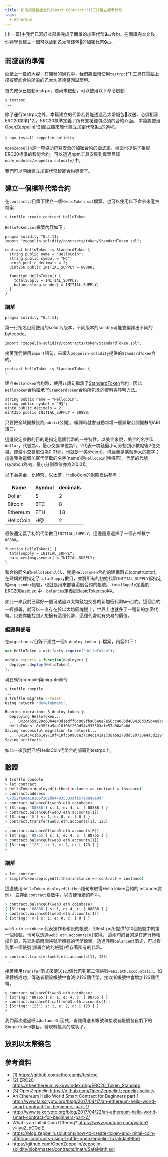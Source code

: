 ```yaml
---
title: 如何撰寫智能合約(Smart Contract)?(III)建立標準代幣
tags:
  - ethereum
---
```


[上一篇]中我們已寫好並部署完成了簡單的加密代幣🔒💵合約。在閱讀完本文後，你將學會建立一個可以放到乙太幣錢包:purse:的加密代幣🔒💵。

## 開發前的準備

延續上一篇的內容，在開發的過程中，我們將繼續使用`testrpc`[^1]工具在電腦上模擬智能合約所需的乙太坊區塊鏈測試環境。

首先確保已啟動testrpc，若尚未啟動，可以使用以下命令啟動

```
$ testrpc
...
```

除了運行testrpc之外，本篇建立的代幣若要能透過乙太幣錢包:purse:收送，必須相容ERC20標準[^2]。ERC20標準定義了所有支援錢包必須的合約介面。
本篇將使用OpenZeppelin[^2]函式庫來簡化建立加密代幣🔒💵的過程。

```
$ npm install zeppelin-solidity
```

`OpenZeppelin`是一套協助撰寫安全的加密合約的函式庫，裡面也提供了相容ERC20標準的智能合約。可以透過npm工具安裝到專案目錄`node_modules/zeppelin-solodity/`中。

我們可以開始建立加密代幣智能合約專案了。

## 建立一個標準代幣合約

在`contracts/`目錄下建立一個`HelloToken.sol`檔案。也可以使用以下命令來產生檔案：

```sh
$ truffle create contract HelloToken
```

`HelloToken.sol`檔案內容如下：

```
pragma solidity ^0.4.11;
import "zeppelin-solidity/contracts/token/StandardToken.sol";

contract HelloToken is StandardToken {
  string public name = "HelloCoin";
  string public symbol = "HC";
  uint8 public decimals = 2;
  uint256 public INITIAL_SUPPLY = 88888;

  function HelloToken() {
    totalSupply = INITIAL_SUPPLY;
    balances[msg.sender] = INITIAL_SUPPLY;
  }
}
```

### 講解

```
pragma solidity ^0.4.11;
```

第一行指名目前使用的solidity版本，不同版本的solidity可能會編譯出不同的bytecode。

```
import "zeppelin-solidity/contracts/token/StandardToken.sol";
```

接著我們使用`import`語句，來讀入`zeppelin-solidity`提供的`StandardToken`合約。

```
contract HelloToken is StandardToken {
}
```

建立`HelloToken`合約時，使用`is`語句繼承了[StandardToken](https://github.com/OpenZeppelin/zeppelin-solidity/blob/master/contracts/token/StandardToken.sol)合約。因此`HelloToken`合約繼承了`StandardToken`合約所包含的資料與呼叫方法。

```
string public name = "HelloCoin";
string public symbol = "H@";
uint8 public decimals = 2;
uint256 public INITIAL_SUPPLY = 88888;
```

只要把全域變數設為`public`(公開)，編譯時就會自動新增一個讀取公開變數的ABI接口。

這邊設定參數的目的是指定這個代幣的一些特性。以美金來說，美金的名字叫`dollar`，代號為`$`，最小交易單位為2。2代表一塊錢最小可分割到小數點後2位交易，即最小交易單位為0.01元，也就是一美分cent)，供給量是某個極大的數字；這邊我為這個加密代幣取的名字(name)是`HelloCoin`(哈囉幣)，代幣的代號(symbol)為`H@`，最小分割單位亦為2(0.01)。

以下為美金，比特幣，以太幣，HelloCoin的對照表供參考：

Name | Symbol | decimals
------------ | ------------- | -------------
Dollar | $ | 2
Bitcoin | BTC | 8
Ethereum | ETH | 18
HelloCoin | H@ | 2

最後還定義了初始代幣數目`INITIAL_SUPPLY`。這邊隨意選擇了一個吉祥數字`88888`。

```
function HelloToken() {
  totalSupply = INITIAL_SUPPLY;
  balances[msg.sender] = INITIAL_SUPPLY;
}
```

和合約同名的`HelloToken`方法，就是`HelloToken`合約的建構函式(constructor)。
在建構式裡指定了`totalSupply`數目，並將所有的初始代幣`INITIAL_SUPPLY`都指定給`msg.sender`帳號，也就是用來部署這個合約的帳號。‵`totalSupply`定義於[ERC20Basic.sol](https://github.com/OpenZeppelin/zeppelin-solidity/blob/master/contracts/token/ERC20Basic.sol#L10)中，`balances`定義於[BasicToken.sol](https://github.com/OpenZeppelin/zeppelin-solidity/blob/master/contracts/token/BasicToken.sol#L15)中。

如此一來我們已寫好一個可透過以太幣錢包交易的新加密代幣🔒💵合約。這個合約一經部署，就可以一直存在於以太坊區塊鏈上，世界上也就多了一種新的加密代幣。只要你能找到人想擁有這種代幣，這種代幣就有交易的價值。

### 編譯與部署

在`migrations/`目錄下建立一個`3_deploy_token.js`檔案，內容如下：

```js
var HelloToken = artifacts.require("HelloToken");

module.exports = function(deployer) {
  deployer.deploy(HelloToken);
};
```

現在執行compile與migrate命令

```sh
$ truffle compile
...
$ truffle migrate --reset
Using network 'development'.

Running migration: 3_deploy_token.js
  Deploying HelloToken...
  ... 0x2c4659528c68b4e43d1edff6c989fba05e8e7e56cc4085d408426d339b4e9ba4
  HelloToken: 0x352fa9aa18106f269d944935503afe57a00a9a0d
Saving successful migration to network...
  ... 0x1434c1b61e9719f410fc6090ce37c0ec141a1738aba278dd320738e4a5d229fa
Saving artifacts...
```

如此一來我們已將HelloCoin代幣合約部署到testrpc上。

## 驗證

```sh
$ truffle console
> let contract
> HelloToken.deployed().then(instance => contract = instance)
> contract.address
'0x352fa9aa18106f269d944935503afe57a00a9a0d'
> contract.balanceOf(web3.eth.coinbase)
{ [String: '88888'] s: 1, e: 4, c: [ 88888 ] }
> contract.balanceOf(web3.eth.accounts[1])
{ [String: '0'] s: 1, e: 0, c: [ 0 ] }
> contract.transfer(web3.eth.accounts[1], 123)
...
> contract.balanceOf(web3.eth.accounts[0])
{ [String: '88765'] s: 1, e: 4, c: [ 88765 ] }
> contract.balanceOf(web3.eth.accounts[1])
{ [String: '123'] s: 1, e: 2, c: [ 123 ] }
>
```

### 講解

```sh
> let contract
> SimpleToken.deployed().then(instance => contract = instance)
```

這邊使用`HelloToken.deployed().then`語句來取得HelloToken合約的Instance(實例)，並存到`contract`變數中，以方便後續的呼叫。

```sh
> contract.balanceOf(web3.eth.coinbase)
{ [String: '88888'] s: 1, e: 4, c: [ 88888 ] }
> contract.balanceOf(web3.eth.accounts[1])
{ [String: '0'] s: 1, e: 0, c: [ 0 ] }
```

`web3.eth.coinbase` 代表操作者預設的帳號，即testrpc所提供的10個帳號中的第一個帳號，也可以透過`web3.eth.accounts[0]`取得。
這兩句的目的是在進行轉帳操作前，先查詢前兩個帳號所擁有的代幣餘額。透過呼叫`balanceOf`函式，可以看到第一個帳號(部署合約的帳號)裡存著所有的代幣。

```
> contract.transfer(web3.eth.accounts[1], 123)
...
```

接著使用`transfer`函式來傳送`123`個代幣到第二個帳號`web3.eth.accounts[1]`。如果轉帳成功，傳送者預設帳號中會減少123個代幣，接收者帳號中會增加123個代幣。

```
> contract.balanceOf(web3.eth.coinbase)
{ [String: '88765'] s: 1, e: 4, c: [ 88765 ] }
> contract.balanceOf.call(web3.eth.accounts[1])
{ [String: '123'] s: 1, e: 2, c: [ 123 ] }
>
```

我們再次透過呼叫`balanceOf`函式，查詢傳送者帳號和接收者帳號各自剩下的SimpleToken數目。發現轉帳真的成功了。

## 放到以太幣錢包


## 參考資料

* [1] https://github.com/ethereumjs/testrpc
* [2] ERC20 https://theethereum.wiki/w/index.php/ERC20_Token_Standard
* [3] OpenZeppelin https://github.com/OpenZeppelin/zeppelin-solidity
* An Ethereum Hello World Smart Contract for Beginners part 1 http://www.talkcrypto.org/blog/2017/04/17/an-ethereum-hello-world-smart-contract-for-beginners-part-1/
* http://www.talkcrypto.org/blog/2017/04/22/an-ethereum-hello-world-smart-contract-for-beginners-part-2/
* What is an Initial Coin Offering? https://www.youtube.com/watch?v=iyuZ_bCQeIE
* https://blog.zeppelin.solutions/how-to-create-token-and-initial-coin-offering-contracts-using-truffle-openzeppelin-1b7a5dae99b6
* https://github.com/OpenZeppelin/zeppelin-solidity/blob/master/contracts/math/SafeMath.sol